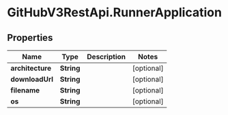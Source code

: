 # GitHubV3RestApi.RunnerApplication

## Properties

Name | Type | Description | Notes
------------ | ------------- | ------------- | -------------
**architecture** | **String** |  | [optional] 
**downloadUrl** | **String** |  | [optional] 
**filename** | **String** |  | [optional] 
**os** | **String** |  | [optional] 


